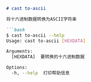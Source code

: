 ```markdown
# cast to-ascii

将十六进制数据转换为ASCII字符串

```bash
$ cast to-ascii --help
Usage: cast to-ascii [HEXDATA]

Arguments:
  [HEXDATA]  要转换的十六进制数据

Options:
  -h, --help  打印帮助信息
```
```